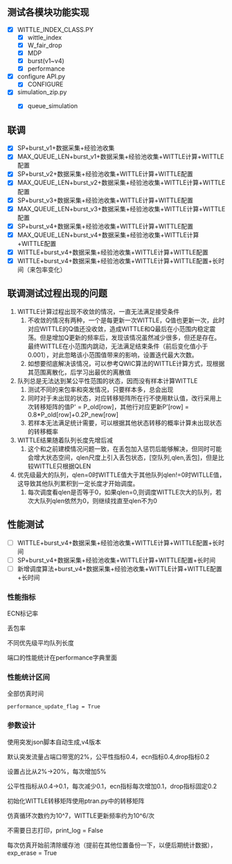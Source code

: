## 测试各模块功能实现

- [x] WITTLE_INDEX_CLASS.PY
  - [x] wittle_index
  - [x] W_fair_drop
  - [x] MDP
  - [x] burst(v1~v4)
  - [x] performance
- [x] configure API.py
  - [x] CONFIGURE
- [x] simulation_zip.py
  - [x] queue_simulation



## 联调

- [x] SP+burst_v1+数据采集+经验池收集
- [x] MAX_QUEUE_LEN+burst_v1+数据采集+经验池收集+WITTLE计算+WITTLE配置
- [x] SP+burst_v2+数据采集+经验池收集+WITTLE计算+WITTLE配置
- [x] MAX_QUEUE_LEN+burst_v2+数据采集+经验池收集+WITTLE计算+WITTLE配置
- [x] SP+burst_v3+数据采集+经验池收集+WITTLE计算+WITTLE配置
- [x] MAX_QUEUE_LEN+burst_v3+数据采集+经验池收集+WITTLE计算+WITTLE配置
- [x] SP+burst_v4+数据采集+经验池收集+WITTLE计算+WITTLE配置
- [x] MAX_QUEUE_LEN+burst_v4+数据采集+经验池收集+WITTLE计算+WITTLE配置
- [x] WITTLE+burst_v4+数据采集+经验池收集+WITTLE计算+WITTLE配置
- [x] WITTLE+burst_v4+数据采集+经验池收集+WITTLE计算+WITTLE配置+长时间（来包率变化）

## 联调测试过程出现的问题

1. WITTLE计算过程出现不收敛的情况，一直无法满足接受条件
   1. 不收敛的情况有两种，一个是每更新一次WITTLE，Q值也更新一次，此时对应WITTLE的Q值还没收敛，造成WITTLE和Q最后在小范围内稳定震荡。但是增加Q更新的频率后，发现该情况虽然减少很多，但还是存在。最终WITTLE在小范围内跳动，无法满足结束条件（前后变化值小于0.001），对此忽略该小范围值带来的影响，设置迭代最大次数。
   2. 如想要彻底解决该情况，可以参考QWIC算法的WITTLE计算方式，现根据其范围离散化，后学习出最优的离散值
2. 队列总是无法达到某公平性范围的状态，因而没有样本计算WITTLE
   1. 测试不同的来包率和突发情况，只要样本多，总会出现
   2. 同时对于未出现的状态，对应转移矩阵所在行不使用默认值，改行采用上次转移矩阵的值P' = P_old[row]，其他行对应更新P'[row] = 0.8*P_old[row]+0.2P_new[row]
   3. 若样本无法满足统计需要，可以根据其他状态转移的概率计算未出现状态的转移概率
3. WITTLE结果随着队列长度先增后减
   1. 这个和之前建模情况问题一致，在丢包加入惩罚后能够解决，但同时可能会增大状态空间，qlen尺度上引入丢包状态，[空队列,qlen,丢包]，但是比较WITTLE只根据QLEN
4. 优先级最大的队列，qlen=0时WITTLE值大于其他队列qlen!=0时WITLLE值，这导致其他队列累积到一定长度才开始调度。
   1. 每次调度看qlen是否等于0，如果qlen=0,则调度WITTLE次大的队列，若次大队列qlen依然为0，则继续找直至qlen不为0


## 性能测试

- [ ] WITTLE+burst_v4+数据采集+经验池收集+WITTLE计算+WITTLE配置+长时间
- [ ] SP+burst_v4+数据采集+经验池收集+WITTLE计算+WITTLE配置+长时间
- [ ] 新增调度算法+burst_v4+数据采集+经验池收集+WITTLE计算+WITTLE配置+长时间

### 性能指标

ECN标记率

丢包率

不同优先级平均队列长度

端口的性能统计在performance字典里面

### 性能统计区间

全部仿真时间

```
performance_update_flag = True
```

### 参数设计

使用突发json脚本自动生成,v4版本

默认突发流量占端口带宽的2%，公平性指标0.4，ecn指标0.4,drop指标0.2

设置占比从2%->20%，每次增加5%

公平性指标从0.4->0.1，每次减少0.1，ecn指标每次增加0.1，drop指标固定0.2

初始化WITTLE转移矩阵使用ptran.py中的转移矩阵

仿真循环次数约为10^7，WITTLE更新频率约为10^6/次

不需要日志打印，print_log = False

每次仿真开始前清除缓存池（提前在其他位置备份一下，以便后期统计数据），exp_erase = True

